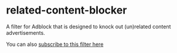 related-content-blocker
=======================

A filter for Adblock that is designed to knock out (un)related content advertisements.

You can also [subscribe to this filter here](abp:subscribe?location=http%3A%2F%2Fe0a94a2909382aaa3ec1-24ef4fae91757aa3c51f6506fde75c73.r51.cf1.rackcdn.com%2Frelatedcontent.txt&title=Related%20Content)
